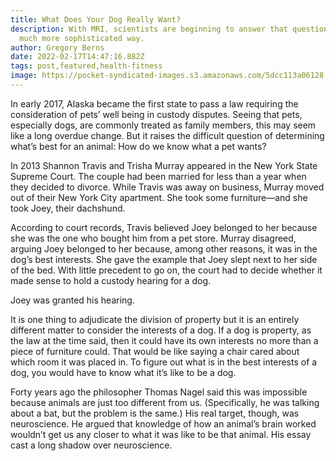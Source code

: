 ```yaml
---
title: What Does Your Dog Really Want?
description: With MRI, scientists are beginning to answer that question in a
  much more sophisticated way.
author: Gregory Berns
date: 2022-02-17T14:47:16.882Z
tags: post,featured,health-fitness
image: https://pocket-syndicated-images.s3.amazonaws.com/5dcc113a06128.jpg
---
```

<!--StartFragment-->

In early 2017, Alaska became the first state to pass a law requiring the consideration of pets’ well being in custody disputes. Seeing that pets, especially dogs, are commonly treated as family members, this may seem like a long overdue change. But it raises the difficult question of determining what’s best for an animal: How do we know what a pet wants?

In 2013 Shannon Travis and Trisha Murray appeared in the New York State Supreme Court. The couple had been married for less than a year when they decided to divorce. While Travis was away on business, Murray moved out of their New York City apartment. She took some furniture—and she took Joey, their dachshund.

According to court records, Travis believed Joey belonged to her because she was the one who bought him from a pet store. Murray disagreed, arguing Joey belonged to her because, among other reasons, it was in the dog’s best interests. She gave the example that Joey slept next to her side of the bed. With little precedent to go on, the court had to decide whether it made sense to hold a custody hearing for a dog.

Joey was granted his hearing.

It is one thing to adjudicate the division of property but it is an entirely different matter to consider the interests of a dog. If a dog is property, as the law at the time said, then it could have its own interests no more than a piece of furniture could. That would be like saying a chair cared about which room it was placed in. To figure out what is in the best interests of a dog, you would have to know what it’s like to be a dog.

Forty years ago the philosopher Thomas Nagel said this was impossible because animals are just too different from us. (Specifically, he was talking about a bat, but the problem is the same.) His real target, though, was neuroscience. He argued that knowledge of how an animal’s brain worked wouldn’t get us any closer to what it was like to be that animal. His essay cast a long shadow over neuroscience.

<!--EndFragment-->